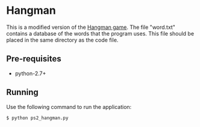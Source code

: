 Hangman
=======

This is a modified version of the [Hangman
game](http://en.wikipedia.org/wiki/Hangman_(game)). The file "word.txt"
contains a database of the words that the program uses. This file should be
placed in the same directory as the code file.

Pre-requisites
--------------

 - python-2.7+

Running
-------

Use the following command to run the application:

    $ python ps2_hangman.py
